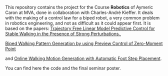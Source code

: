 This repository contains the project for the Course **Robotics** of Aymeric Caron at MVA, done in collaboration with Charles-André Kieffer. 
It deals with the making of a control law for a biped robot, a very common problem in robotics engineering, and not as difficult as it could appear first.
It is based on the papers: 
[Trajectory Free Linear Model Predictive Control for Stable Walking in the Presence of Strong Perturbations.](https://ieeexplore.ieee.org/abstract/document/4115592), 

[ Biped Walking Pattern Generation by using Preview Control of Zero-Moment Point](https://www.researchgate.net/publication/4041375_Biped_walking_pattern_generation_by_using_preview_control_of_zero-moment_point)

and [Online Walking Motion Generation with Automatic Foot Step Placement](https://inria.hal.science/inria-00391408v1/document).

You can find here the code and the final seminar poster.